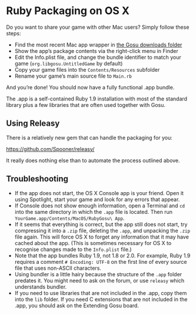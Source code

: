 # Ruby Packaging on OS X

Do you want to share your game with other Mac users? Simply follow these steps:

  * Find the most recent Mac app wrapper in [the Gosu downloads folder](http://www.libgosu.org/downloads/)
  * Show the app’s package contents via the right-click menu in Finder
  * Edit the Info.plist file, and change the bundle identifier to match your game (`org.libgosu.UntitledGame` by default)
  * Copy your game files into the `Contents/Resources` subfolder
  * Rename your game’s main source file to `Main.rb`

And you’re done! You should now have a fully functional .app bundle.

The .app is a self-contained Ruby 1.9 installation with most of the standard library plus a few libraries that are often used together with Gosu.

## Using Releasy

There is a relatively new gem that can handle the packaging for you:

https://github.com/Spooner/releasy/

It really does nothing else than to automate the process outlined above.

## Troubleshooting

  * If the app does not start, the OS X Console app is your friend. Open it using Spotlight, start your game and look for any errors that appear.
  * If Console does not show enough information, open a Terminal and `cd` into the same directory in which the `.app` file is located. Then run `YourGame.app/Contents/MacOS/RubyGosu\ App`.
  * If it seems that everything is correct, but the app still does not start, try compressing it into a `.zip` file, deleting the `.app`, and unpacking the `.zip` file again. This will force OS X to forget any information that it may have cached about the app. (This is sometimes necessary for OS X to recognise changes made to the `Info.plist` file.)
  * Note that the app bundles Ruby 1.9, not 1.8 or 2.0. For example, Ruby 1.9 requires a comment `# Encoding: UTF-8` on the first line of every source file that uses non-ASCII characters.
  * Using bundler is a little hairy because the structure of the `.app` folder predates it. You might need to ask on the forum, or use `releasy` which understands bundler.
  * If you need to use libraries that are not included in the .app, copy them into the `lib` folder. If you need C extensions that are not included in the .app, you should ask on the Extending Gosu board.
